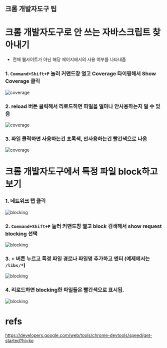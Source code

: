 크롬 개발자도구 팁
---

# 크롬 개발자도구로 안 쓰는 자바스크립트 찾아내기

* 전체 웹사이트가 아닌 해당 페이지에서의 사용 여부를 나타내줌

### 1. `Command+Shift+P` 눌러 커맨드창 열고 Coverage 타이핑해서 Show Coverage 클릭

![coverage](https://developers.google.com/web/tools/chrome-devtools/speed/imgs/commandmenu.png?hl=ko)

### 2. reload 버튼 클릭해서 리로드하면 파일을 얼마나 안사용하는지 알 수 있음

![coverage](https://developers.google.com/web/tools/chrome-devtools/speed/imgs/coveragereport.png?hl=ko)

### 3. 파일 클릭하면 사용하는건 초록색, 안사용하는건 빨간색으로 나옴

![coverage](https://developers.google.com/web/tools/chrome-devtools/speed/imgs/jquery.png?hl=ko)

# 크롬 개발자도구에서 특정 파일 block하고 보기

### 1. 네트워크 탭 클릭

![blocking](https://developers.google.com/web/tools/chrome-devtools/speed/imgs/blocking.png?hl=ko)

### 2. `Command+Shift+P` 눌러 커맨드창 열고 block 검색해서 show request blocking 선택

![blocking](https://developers.google.com/web/tools/chrome-devtools/speed/imgs/blocking.png?hl=ko)

### 3. + 버튼 누르고 특정 파일 경로나 파일명 추가하고 엔터 (예제에서는 `/libs/*`)

![blocking](https://developers.google.com/web/tools/chrome-devtools/speed/imgs/libs.png?hl=ko)

### 4. 리로드하면 blocking한 파일들은 빨간색으로 표시됨.

![blocking](https://developers.google.com/web/tools/chrome-devtools/speed/imgs/blockedlibs.png?hl=ko)

# refs
https://developers.google.com/web/tools/chrome-devtools/speed/get-started?hl=ko